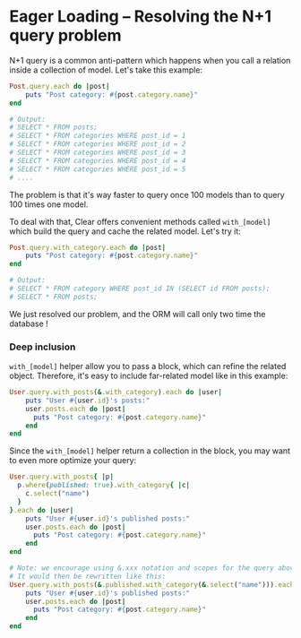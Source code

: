 # Eager Loading – Resolving the N+1 query problem

N+1 query is a common anti-pattern which happens when you call a relation inside a collection of model. Let's take this example:

```ruby
Post.query.each do |post|
    puts "Post category: #{post.category.name}" 
end

# Output:
# SELECT * FROM posts;
# SELECT * FROM categories WHERE post_id = 1
# SELECT * FROM categories WHERE post_id = 2
# SELECT * FROM categories WHERE post_id = 3
# SELECT * FROM categories WHERE post_id = 4
# SELECT * FROM categories WHERE post_id = 5
# ....
```

The problem is that it's way faster to query once 100 models than to query 100 times one model.

To deal with that, Clear offers convenient methods called `with_[model]` which build the query and cache the related model. Let's try it:

```ruby
Post.query.with_category.each do |post|
    puts "Post category: #{post.category.name}" 
end

# Output:
# SELECT * FROM category WHERE post_id IN (SELECT id FROM posts);
# SELECT * FROM posts;
```

We just resolved our problem, and the ORM will call only two time the database !

### Deep inclusion

`with_[model]` helper allow you to pass a block, which can refine the related object. Therefore, it's easy to include far-related model like in this example:

```ruby
User.query.with_posts(&.with_category).each do |user|
    puts "User #{user.id}'s posts:"
    user.posts.each do |post|
      puts "Post category: #{post.category.name}"
    end
end
```

Since the `with_[model]` helper return a collection in the block, you may want to even more optimize your query:



```ruby
User.query.with_posts{ |p|  
  p.where(published: true).with_category{ |c| 
    c.select("name")
  } 
}.each do |user|
    puts "User #{user.id}'s published posts:"
    user.posts.each do |post|
      puts "Post category: #{post.category.name}"
    end
end

# Note: we encourage using &.xxx notation and scopes for the query above. 
# It would then be rewritten like this:
User.query.with_posts(&.published.with_category(&.select("name"))).each do |user|
    puts "User #{user.id}'s published posts:"
    user.posts.each do |post|
      puts "Post category: #{post.category.name}"
    end
end
```



